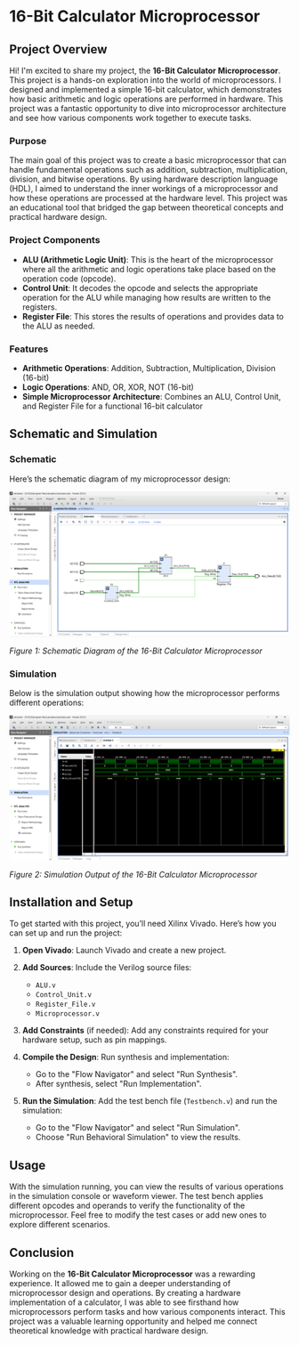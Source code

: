 # 16-Bit Calculator Microprocessor

## Project Overview

Hi! I'm excited to share my project, the **16-Bit Calculator Microprocessor**. This project is a hands-on exploration into the world of microprocessors. I designed and implemented a simple 16-bit calculator, which demonstrates how basic arithmetic and logic operations are performed in hardware. This project was a fantastic opportunity to dive into microprocessor architecture and see how various components work together to execute tasks.

### Purpose

The main goal of this project was to create a basic microprocessor that can handle fundamental operations such as addition, subtraction, multiplication, division, and bitwise operations. By using hardware description language (HDL), I aimed to understand the inner workings of a microprocessor and how these operations are processed at the hardware level. This project was an educational tool that bridged the gap between theoretical concepts and practical hardware design.

### Project Components

- **ALU (Arithmetic Logic Unit)**: This is the heart of the microprocessor where all the arithmetic and logic operations take place based on the operation code (opcode).
- **Control Unit**: It decodes the opcode and selects the appropriate operation for the ALU while managing how results are written to the registers.
- **Register File**: This stores the results of operations and provides data to the ALU as needed.

### Features

- **Arithmetic Operations**: Addition, Subtraction, Multiplication, Division (16-bit)
- **Logic Operations**: AND, OR, XOR, NOT (16-bit)
- **Simple Microprocessor Architecture**: Combines an ALU, Control Unit, and Register File for a functional 16-bit calculator

## Schematic and Simulation

### Schematic

Here’s the schematic diagram of my microprocessor design:

![Schematic Diagram](images/schematic.png)

*Figure 1: Schematic Diagram of the 16-Bit Calculator Microprocessor*

### Simulation

Below is the simulation output showing how the microprocessor performs different operations:

![Simulation Output](images/simulation.png)

*Figure 2: Simulation Output of the 16-Bit Calculator Microprocessor*

## Installation and Setup

To get started with this project, you’ll need Xilinx Vivado. Here’s how you can set up and run the project:

1. **Open Vivado**:
   Launch Vivado and create a new project.

2. **Add Sources**:
   Include the Verilog source files:
   - `ALU.v`
   - `Control_Unit.v`
   - `Register_File.v`
   - `Microprocessor.v`

3. **Add Constraints** (if needed):
   Add any constraints required for your hardware setup, such as pin mappings.

4. **Compile the Design**:
   Run synthesis and implementation:
   - Go to the "Flow Navigator" and select "Run Synthesis".
   - After synthesis, select "Run Implementation".

5. **Run the Simulation**:
   Add the test bench file (`Testbench.v`) and run the simulation:
   - Go to the "Flow Navigator" and select "Run Simulation".
   - Choose "Run Behavioral Simulation" to view the results.

## Usage

With the simulation running, you can view the results of various operations in the simulation console or waveform viewer. The test bench applies different opcodes and operands to verify the functionality of the microprocessor. Feel free to modify the test cases or add new ones to explore different scenarios.

## Conclusion

Working on the **16-Bit Calculator Microprocessor** was a rewarding experience. It allowed me to gain a deeper understanding of microprocessor design and operations. By creating a hardware implementation of a calculator, I was able to see firsthand how microprocessors perform tasks and how various components interact. This project was a valuable learning opportunity and helped me connect theoretical knowledge with practical hardware design.

